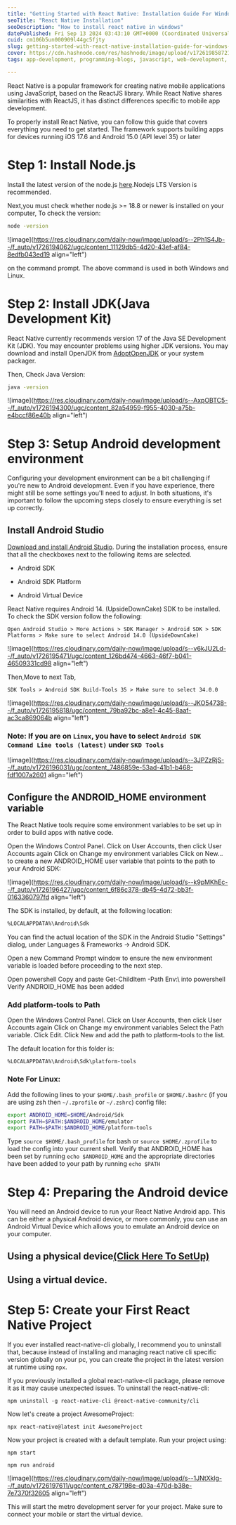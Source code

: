 ```yaml
---
title: "Getting Started with React Native: Installation Guide For Windows & Linux"
seoTitle: "React Native Installation"
seoDescription: "How to install react native in windows"
datePublished: Fri Sep 13 2024 03:43:10 GMT+0000 (Coordinated Universal Time)
cuid: cm106b5un000909l44gc5fjty
slug: getting-started-with-react-native-installation-guide-for-windows-linux
cover: https://cdn.hashnode.com/res/hashnode/image/upload/v1726198587217/b2e0e0fa-f5eb-47c0-b09f-d43ccefafb9c.png
tags: app-development, programming-blogs, javascript, web-development, react-native, reactjs, coding, typescript, installation

---
```


React Native is a popular framework for creating native mobile applications using JavaScript, based on the ReactJS library. While React Native shares similarities with ReactJS, it has distinct differences specific to mobile app development.

To properly install React Native, you can follow this guide that covers everything you need to get started. The framework supports building apps for devices running iOS 17.6 and Android 15.0 (API level 35) or later

# Step 1: Install Node.js

Install the latest version of the node.js [here](https://nodejs.org/en).Nodejs LTS Version is recommended.

Next,you must check whether node.js &gt;= 18.8 or newer is installed on your computer, To check the version:

```bash
node -version
```

![image](https://res.cloudinary.com/daily-now/image/upload/s--2Ph1S4Jb--/f_auto/v1726194062/ugc/content_11129db5-4d20-43ef-af84-8edfb043ed19 align="left")

on the command prompt. The above command is used in both Windows and Linux.

# Step 2: Install JDK(Java Development Kit)

React Native currently recommends version 17 of the Java SE Development Kit (JDK). You may encounter problems using higher JDK versions. You may download and install OpenJDK from [AdoptOpenJDK](https://adoptopenjdk.net/) or your system packager.

Then, Check Java Version:

```bash
java -version
```

![image](https://res.cloudinary.com/daily-now/image/upload/s--AxpOBTC5--/f_auto/v1726194300/ugc/content_82a54959-f955-4030-a75b-e4bccf86e40b align="left")

# Step 3: Setup Android development environment

Configuring your development environment can be a bit challenging if you're new to Android development. Even if you have experience, there might still be some settings you'll need to adjust. In both situations, it's important to follow the upcoming steps closely to ensure everything is set up correctly.

## Install Android Studio

[Download and install Android Studio](https://developer.android.com/studio/index.html). During the installation process, ensure that all the checkboxes next to the following items are selected.

* Android SDK
    
* Android SDK Platform
    
* Android Virtual Device
    

React Native requires Android 14. (UpsideDownCake) SDK to be installed. To check the SDK version follow the following:

`Open Android Studio > More Actions > SDK Manager > Android SDK > SDK Platforms > Make sure to select Android 14.0 (UpsideDownCake)`

![image](https://res.cloudinary.com/daily-now/image/upload/s--v6kJU2Ld--/f_auto/v1726195471/ugc/content_126bd474-4663-46f7-b041-46509331cd98 align="left")

Then,Move to next Tab,

`SDK Tools > Android SDK Build-Tools 35 > Make sure to select 34.0.0`

![image](https://res.cloudinary.com/daily-now/image/upload/s--JKO54738--/f_auto/v1726195818/ugc/content_79ba92bc-a8e1-4c45-8aaf-ac3ca869064b align="left")

### Note: If you are on `Linux`, you have to select `Android SDK Command Line tools (latest)` under `SKD Tools`

![image](https://res.cloudinary.com/daily-now/image/upload/s--3JPZzRjS--/f_auto/v1726196031/ugc/content_7486859e-53ad-41b1-b468-fdf1007a2601 align="left")

## Configure the ANDROID\_HOME environment variable

The React Native tools require some environment variables to be set up in order to build apps with native code.

Open the Windows Control Panel. Click on User Accounts, then click User Accounts again Click on Change my environment variables Click on New... to create a new ANDROID\_HOME user variable that points to the path to your Android SDK:

![image](https://res.cloudinary.com/daily-now/image/upload/s--k9pMKhEc--/f_auto/v1726196427/ugc/content_6f86c378-db45-4d72-bb3f-0163360797fd align="left")

The SDK is installed, by default, at the following location:

```bash
%LOCALAPPDATA%\Android\Sdk
```

You can find the actual location of the SDK in the Android Studio "Settings" dialog, under Languages & Frameworks → Android SDK.

Open a new Command Prompt window to ensure the new environment variable is loaded before proceeding to the next step.

Open powershell Copy and paste Get-ChildItem -Path Env:\\ into powershell Verify ANDROID\_HOME has been added

### Add platform-tools to Path

Open the Windows Control Panel. Click on User Accounts, then click User Accounts again Click on Change my environment variables Select the Path variable. Click Edit. Click New and add the path to platform-tools to the list.

The default location for this folder is:

```plaintext
%LOCALAPPDATA%\Android\Sdk\platform-tools
```

### Note For Linux:

Add the following lines to your `$HOME/.bash_profile` or `$HOME/.bashrc` (if you are using zsh then `~/.zprofile` or `~/.zshrc`) config file:

```bash
export ANDROID_HOME=$HOME/Android/Sdk
export PATH=$PATH:$ANDROID_HOME/emulator
export PATH=$PATH:$ANDROID_HOME/platform-tools
```

Type `source $HOME/.bash_profile` for bash or `source $HOME/.zprofile` to load the config into your current shell. Verify that ANDROID\_HOME has been set by running `echo $ANDROID_HOME` and the appropriate directories have been added to your path by running `echo $PATH`

# Step 4: Preparing the Android device

You will need an Android device to run your React Native Android app. This can be either a physical Android device, or more commonly, you can use an Android Virtual Device which allows you to emulate an Android device on your computer.

## Using a physical device[(Click Here To SetUp)](https://reactnative.dev/docs/running-on-device)

## Using a virtual device.

# Step 5: Create your First React Native Project

If you ever installed react-native-cli globally, I recommend you to uninstall that, because instead of installing and managing react native cli specific version globally on your pc, you can create the project in the latest version at runtime using `npx`.

If you previously installed a global react-native-cli package, please remove it as it may cause unexpected issues. To uninstall the react-native-cli:

```plaintext
npm uninstall -g react-native-cli @react-native-community/cli
```

Now let's create a project AwesomeProject:

```plaintext
npx react-native@latest init AwesomeProject
```

Now your project is created with a default template. Run your project using:

```plaintext
npm start
```

```plaintext
npm run android
```

![image](https://res.cloudinary.com/daily-now/image/upload/s--1JNtXklg--/f_auto/v1726197611/ugc/content_c787198e-d03a-470d-b38e-7e7370f32605 align="left")

This will start the metro development server for your project. Make sure to connect your mobile or start the virtual device.